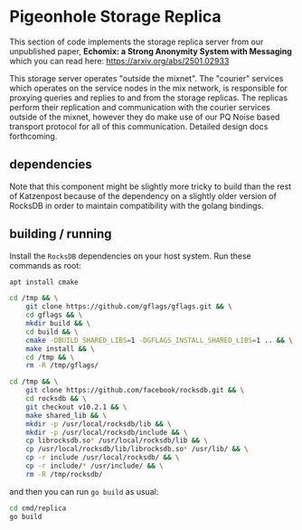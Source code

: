 # Pigeonhole Storage Replica

This section of code implements the storage replica server from our
unpublished paper, **Echomix: a Strong Anonymity System with
Messaging** which you can read here: https://arxiv.org/abs/2501.02933

This storage server operates "outside the mixnet". The "courier"
services which operates on the service nodes in the mix network, is
responsible for proxying queries and replies to and from the storage
replicas. The replicas perform their replication and communication
with the courier services outside of the mixnet, however they do make
use of our PQ Noise based transport protocol for all of this
communication. Detailed design docs forthcoming.

## dependencies

Note that this component might be slightly more tricky to build than
the rest of Katzenpost because of the dependency on a slightly older
version of RocksDB in order to maintain compatibility with the golang
bindings.

## building / running

Install the `RocksDB` dependencies on your host system.
Run these commands as root:

```bash
apt install cmake

cd /tmp && \
    git clone https://github.com/gflags/gflags.git && \
    cd gflags && \
    mkdir build && \
    cd build && \
    cmake -DBUILD_SHARED_LIBS=1 -DGFLAGS_INSTALL_SHARED_LIBS=1 .. && \
    make install && \
    cd /tmp && \
    rm -R /tmp/gflags/

cd /tmp && \
    git clone https://github.com/facebook/rocksdb.git && \
    cd rocksdb && \
    git checkout v10.2.1 && \
    make shared_lib && \
    mkdir -p /usr/local/rocksdb/lib && \
    mkdir -p /usr/local/rocksdb/include && \
    cp librocksdb.so* /usr/local/rocksdb/lib && \
    cp /usr/local/rocksdb/lib/librocksdb.so* /usr/lib/ && \
    cp -r include /usr/local/rocksdb/ && \
    cp -r include/* /usr/include/ && \
    rm -R /tmp/rocksdb/
```

and then you can run `go build` as usual:

```bash
cd cmd/replica
go build
```
